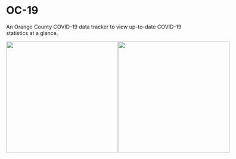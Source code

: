 # OC-19
An Orange County COVID-19 data tracker to view up-to-date COVID-19 statistics at a glance.

<div style="display: flex; flex-direction: row;">
  <img src="https://user-images.githubusercontent.com/36209276/187559701-6aa02619-a73c-40d8-9c80-643f489a9476.png" width="300">
  <img src="https://user-images.githubusercontent.com/36209276/187559703-38b0ed8e-437a-4916-bda8-61f906117410.png" width="300">
<div>
